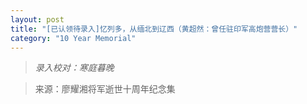 ```yaml
---
layout: post
title: "[已认领待录入]忆列多，从缅北到辽西（黄超然：曾任驻印军高炮营营长）"
category: "10 Year Memorial"
---
```


>*录入校对：寒庭暮晚*

> 来源：廖耀湘将军逝世十周年纪念集